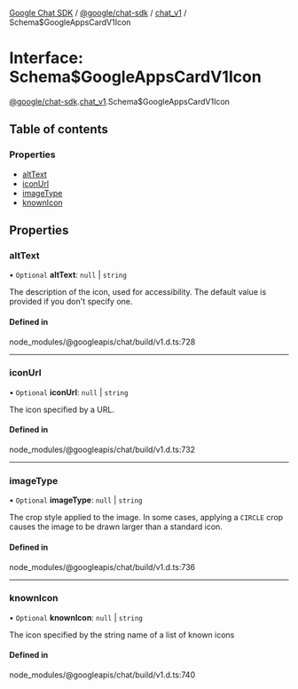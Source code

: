 [Google Chat SDK](../README.md) / [@google/chat-sdk](../modules/google_chat_sdk.md) / [chat\_v1](../modules/google_chat_sdk.chat_v1.md) / Schema$GoogleAppsCardV1Icon

# Interface: Schema$GoogleAppsCardV1Icon

[@google/chat-sdk](../modules/google_chat_sdk.md).[chat_v1](../modules/google_chat_sdk.chat_v1.md).Schema$GoogleAppsCardV1Icon

## Table of contents

### Properties

- [altText](google_chat_sdk.chat_v1.Schema_GoogleAppsCardV1Icon.md#alttext)
- [iconUrl](google_chat_sdk.chat_v1.Schema_GoogleAppsCardV1Icon.md#iconurl)
- [imageType](google_chat_sdk.chat_v1.Schema_GoogleAppsCardV1Icon.md#imagetype)
- [knownIcon](google_chat_sdk.chat_v1.Schema_GoogleAppsCardV1Icon.md#knownicon)

## Properties

### altText

• `Optional` **altText**: ``null`` \| `string`

The description of the icon, used for accessibility. The default value is provided if you don't specify one.

#### Defined in

node_modules/@googleapis/chat/build/v1.d.ts:728

___

### iconUrl

• `Optional` **iconUrl**: ``null`` \| `string`

The icon specified by a URL.

#### Defined in

node_modules/@googleapis/chat/build/v1.d.ts:732

___

### imageType

• `Optional` **imageType**: ``null`` \| `string`

The crop style applied to the image. In some cases, applying a `CIRCLE` crop causes the image to be drawn larger than a standard icon.

#### Defined in

node_modules/@googleapis/chat/build/v1.d.ts:736

___

### knownIcon

• `Optional` **knownIcon**: ``null`` \| `string`

The icon specified by the string name of a list of known icons

#### Defined in

node_modules/@googleapis/chat/build/v1.d.ts:740
